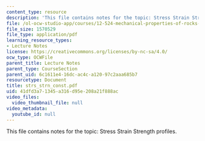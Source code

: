 ```yaml
---
content_type: resource
description: 'This file contains notes for the topic: Stress Strain Strength profiles.'
file: /ol-ocw-studio-app/courses/12-524-mechanical-properties-of-rocks-fall-2005/41dfd3a71345a316d95e208a21f888ac_strs_strn_const.pdf
file_size: 1570529
file_type: application/pdf
learning_resource_types:
- Lecture Notes
license: https://creativecommons.org/licenses/by-nc-sa/4.0/
ocw_type: OCWFile
parent_title: Lecture Notes
parent_type: CourseSection
parent_uid: 6c1611e4-16dc-ac4c-a120-97c2aaa685b7
resourcetype: Document
title: strs_strn_const.pdf
uid: 41dfd3a7-1345-a316-d95e-208a21f888ac
video_files:
  video_thumbnail_file: null
video_metadata:
  youtube_id: null
---
```

This file contains notes for the topic: Stress Strain Strength profiles.